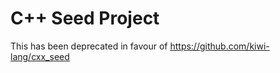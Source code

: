 C++ Seed Project
================

This has been deprecated in favour of https://github.com/kiwi-lang/cxx_seed
